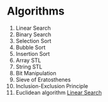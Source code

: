 # Algorithms

1. Linear Search
2. Binary Search
3. Selection Sort
4. Bubble Sort
5. Insertion Sort
6. Array STL
7. String STL
8. Bit Manipulation
9. Sieve of Eratosthenes
10. Inclusion-Exclusion Principle
11. Euclidean algorithm
[Linear Search](https://github.com/VarunPoojary/Algorithms/blob/main/BinarySearch.cpp)  
